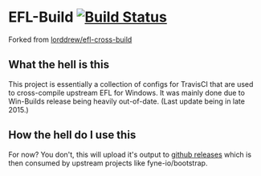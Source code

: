 # EFL-Build [![Build Status](https://travis-ci.com/zet4/efl-build.svg?branch=master)](https://travis-ci.com/zet4/efl-build)

Forked from [lorddrew/efl-cross-build](https://git.enlightenment.org/devs/lorddrew/efl-cross-build.git/)

## What the hell is this

This project is essentially a collection of configs for TravisCI that are used to cross-compile upstream EFL for Windows.
It was mainly done due to Win-Builds release being heavily out-of-date. (Last update being in late 2015.)

## How the hell do I use this

For now? You don't, this will upload it's output to [github releases](https://github.com/zet4/efl-build/releases/latest) which is then consumed by upstream projects like fyne-io/bootstrap.